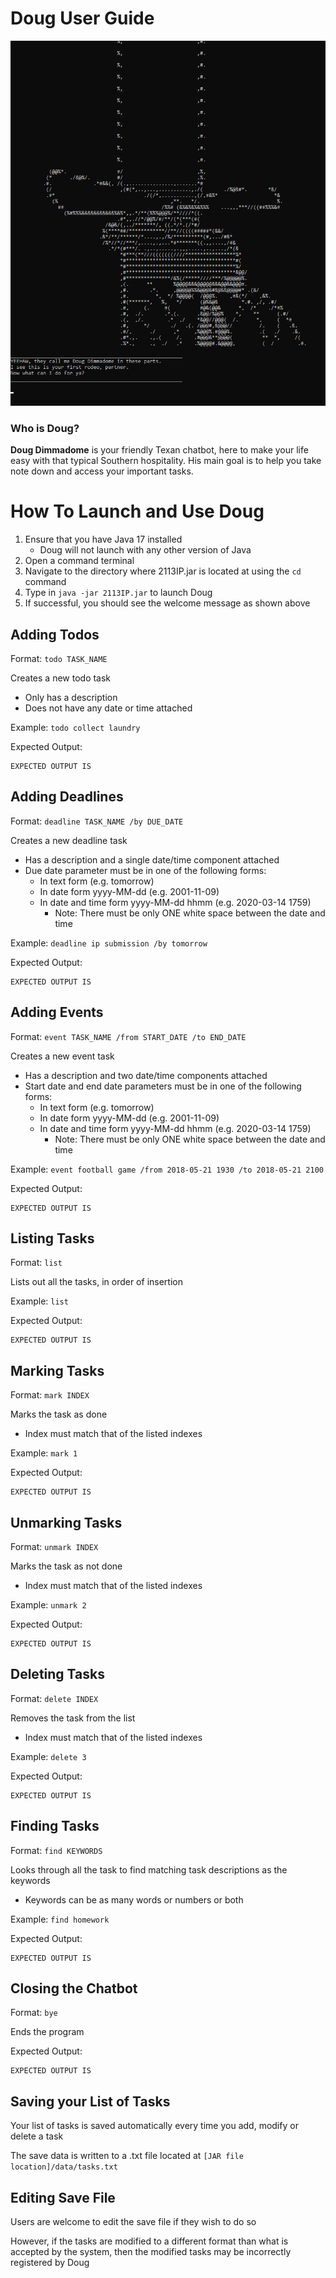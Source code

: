 # Doug User Guide

![Screenshot of the Welcome Message when Doug is launched](/Doug_Welcome_Screen.png)

### Who is Doug?
**Doug Dimmadome** is your friendly Texan chatbot, here to make your life easy with that typical Southern hospitality.
His main goal is to help you take note down and access your important tasks.

# How To Launch and Use Doug
1. Ensure that you have Java 17 installed
   - Doug will not launch with any other version of Java
2. Open a command terminal
3. Navigate to the directory where 2113IP.jar is located at using the `cd` command
4. Type in `java -jar 2113IP.jar` to launch Doug 
5. If successful, you should see the welcome message as shown above


## Adding Todos

Format: `todo TASK_NAME`

Creates a new todo task
- Only has a description
- Does not have any date or time attached

Example: `todo collect laundry`

Expected Output:
```
EXPECTED OUTPUT IS
```


## Adding Deadlines

Format: `deadline TASK_NAME /by DUE_DATE`

Creates a new deadline task
- Has a description and a single date/time component attached
- Due date parameter must be in one of the following forms:
  - In text form (e.g. tomorrow)
  - In date form yyyy-MM-dd (e.g. 2001-11-09)
  - In date and time form yyyy-MM-dd hhmm (e.g. 2020-03-14 1759) 
    - Note: There must be only ONE white space between the date and time

Example: `deadline ip submission /by tomorrow`

Expected Output:
```
EXPECTED OUTPUT IS
```

## Adding Events

Format: `event TASK_NAME /from START_DATE /to END_DATE`

Creates a new event task
- Has a description and two date/time components attached
- Start date and end date parameters must be in one of the following forms:
    - In text form (e.g. tomorrow)
    - In date form yyyy-MM-dd (e.g. 2001-11-09)
    - In date and time form yyyy-MM-dd hhmm (e.g. 2020-03-14 1759)
        - Note: There must be only ONE white space between the date and time

Example: `event football game /from 2018-05-21 1930 /to 2018-05-21 2100`

Expected Output:
```
EXPECTED OUTPUT IS
```


## Listing Tasks

Format: `list`

Lists out all the tasks, in order of insertion

Example: `list`

Expected Output:
```
EXPECTED OUTPUT IS
```


## Marking Tasks

Format: `mark INDEX`

Marks the task as done
- Index must match that of the listed indexes

Example: `mark 1`

Expected Output:
```
EXPECTED OUTPUT IS
```


## Unmarking Tasks

Format: `unmark INDEX`

Marks the task as not done
- Index must match that of the listed indexes

Example: `unmark 2`

Expected Output:
```
EXPECTED OUTPUT IS
```


## Deleting Tasks

Format: `delete INDEX`

Removes the task from the list
- Index must match that of the listed indexes

Example: `delete 3`

Expected Output:
```
EXPECTED OUTPUT IS
```


## Finding Tasks

Format: `find KEYWORDS`

Looks through all the task to find matching task descriptions as the keywords
- Keywords can be as many words or numbers or both

Example: `find homework`

Expected Output:
```
EXPECTED OUTPUT IS
```

## Closing the Chatbot

Format: `bye`

Ends the program

Expected Output:
```
EXPECTED OUTPUT IS
```

## Saving your List of Tasks

Your list of tasks is saved automatically every time you add, modify or delete a task

The save data is written to a .txt file located at `[JAR file location]/data/tasks.txt`

## Editing Save File

Users are welcome to edit the save file if they wish to do so

However, if the tasks are modified to a different format than what is accepted by the system,
then the modified tasks may be incorrectly registered by Doug